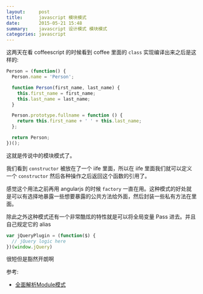 ```yaml
---
layout:     post
title:      javascript 模块模式
date:       2015-05-21 15:48
summary:    javascript 设计模式 模块模式
categories: javascript
---
```


这两天在看 coffeescript 的时候看到 coffee 里面的 `class` 实现编译出来之后是这样的:

``` javascript
Person = (function() {
  Person.name = 'Person';

  function Person(first_name, last_name) {
    this.first_name = first_name;
    this.last_name = last_name;
  }

  Person.prototype.fullname = function () {
    return this.first_name + ' ' + this.last_name;
  };

  return Person;
})();
```

这就是传说中的模块模式了。

我们看到 `constructor` 被放在了一个 iife 里面，所以在 iife 里面我们就可以定义一个 `constructor` 然后各种操作之后返回这个函数的引用了。

感觉这个用法之前再用 angularjs 的时候 `factory` 一直在用。这种模式的好处就是可以有选择地暴露一些想要暴露的公共方法给外面，然后封装一些私有方法在里面。

除此之外这种模式还有一个非常酷炫的特性就是可以将全局变量 Pass 进去。并且自己规定它的 alias

``` javascript
var jQueryPlugin = (function($) {
  // jQuery logic here
})(window.jQuery)
```

很短但是豁然开朗啊

参考:

* [全面解析Module模式](http://www.cnblogs.com/TomXu/archive/2011/12/30/2288372.html)